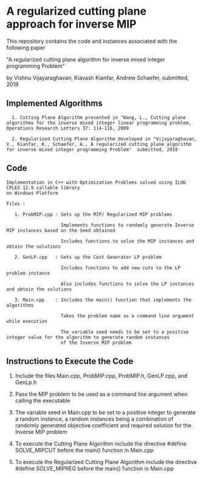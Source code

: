 # A regularized cutting plane approach for inverse MIP
This repository contains the code and instances associated with the following paper

"A regularized cutting plane algorithm for inverse mixed integer programming Problem" 

by Vishnu Vijayaraghavan, Kiavash Kianfar, Andrew Schaefer, submitted, 2019

## Implemented Algorithms 
    
      1. Cutting Plane Algorithm presented in "Wang, L., Cutting plane algorithms for the inverse mixed integer linear programming problem, Operations Research Letters 37: 114-116, 2009  
      
      2. Regularized Cutting Plane Algorithm developed in "Vijayaraghavan, V., Kianfar, K., Schaefer, A., A regularized cutting plane algorithm for inverse mixed integer programming Problem"  submitted, 2019

## Code

    Implementation in C++ with Optimization Problems solved using ILOG CPLEX 12.9 callable library
    on Windows Platform

    Files : 
       
       1. ProbMIP.cpp : Sets up the MIP/ Regularized MIP problems
                      
                        Implements functions to randomly generate Inverse MIP instances based on the Seed obtained
                        
                        Includes functions to solve the MIP instances and obtain the solutions

       2. GenLP.cpp   : Sets up the Cost Generator LP problem 
                         
                        Includes functions to add new cuts to the LP problem instance

                        Also includes functions to solve the LP instances and obtain the solutions  

       3. Main.cpp    : Includes the main() function that implements the algorithms

                        Takes the problem name as a command line argument while execution

                        The variable seed needs to be set to a positive integer value for the algorithm to generate random instances
                        of the Inverse MIP problem
 
## Instructions to Execute the Code

1. Include the files Main.cpp, ProbMIP.cpp, ProbMIP.h, GenLP.cpp, and GenLp.h

2. Pass the MIP problem to be used as a command line argument when calling the executable

3. The variable seed in Main.cpp to be set to a positive integer to generate a random instance,
   a random instances being a combination of randomly generated objective coefficient and required solution for the Inverse MIP problem

4. To execute the Cutting Plane Algorithm include the directive #define SOLVE_MIPCUT before the main() function in Main.cpp

5. To execute the Regularized Cutting Plane Algorithm include the directive #define SOLVE_MIPREG before the main() function in Main.cpp









